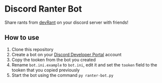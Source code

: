 # Discord Ranter Bot
Share rants from [devRant](https://devrant.com/) on your discord server with friends!

## How to use
1. Clone this repository
1. Create a bot on your [Discord Developer Portal](https://discordapp.com/developers/applications/) account
1. Copy the tooken from the bot you created
1. Rename `bot.ini.example` to `bot.ini`, edit it and set the `tooken` field to the tooken that you copied previously
1. Start the bot using the command `py ranter-bot.py`